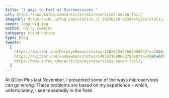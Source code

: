 ```yaml
---
title: "7 Ways to Fail at Microservices "
url: https://www.infoq.com/articles/microservices-seven-fail/
imageUrl: https://cdn.infoq.com/statics_s1_20220216-0220/styles/static/images/logo/logo-big.jpg
cover: logo-big.jpg
author: holly cummins
category: cloud native
type: blog
tweets:
  [
    https://twitter.com/MarusykRoman/status/1502072447604080642?s=20&t=G7CrsZCxngWBb62BB77I3A,
    https://twitter.com/samnewman/status/1493931800082759687?s=20&t=G7CrsZCxngWBb62BB77I3A,
    https://www.infoq.com/articles/microservices-seven-fail/,
  ]
---
```


At QCon Plus last November, I presented some of the ways microservices can go wrong. These problems are based on my experience – which, unfortunately, I see repeatedly in the field.
